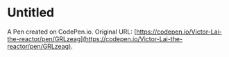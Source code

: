 # Untitled

A Pen created on CodePen.io. Original URL: [https://codepen.io/Victor-Lai-the-reactor/pen/GRLzeag](https://codepen.io/Victor-Lai-the-reactor/pen/GRLzeag).

